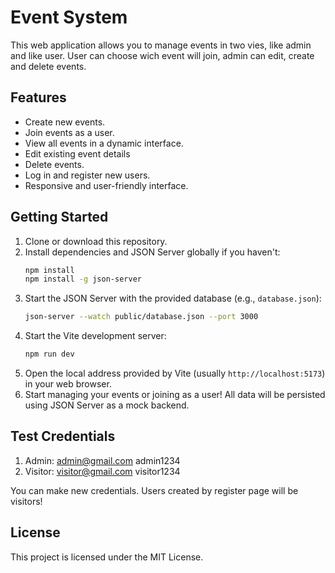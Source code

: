 # Event System

This web application allows you to manage events in two vies, like admin and like user. User can choose wich event will join, admin can edit, create and delete events.

## Features

- Create new events.
- Join events as a user.
- View all events in a dynamic interface.
- Edit existing event details
- Delete events.
- Log in and register new users.
- Responsive and user-friendly interface.

## Getting Started

1. Clone or download this repository.
2. Install dependencies and JSON Server globally if you haven't:
   ```bash
   npm install
   npm install -g json-server
   ```
3. Start the JSON Server with the provided database (e.g., `database.json`):
   ```bash
   json-server --watch public/database.json --port 3000
   ```
4. Start the Vite development server:
   ```bash
   npm run dev
   ```
5. Open the local address provided by Vite (usually `http://localhost:5173`) in your web browser.
6. Start managing your events or joining as a user! All data will be persisted using JSON Server as a mock backend.

## Test Credentials

1. Admin: admin@gmail.com admin1234
2. Visitor: visitor@gmail.com visitor1234

You can make new credentials. Users created by register page will be visitors!

## License

This project is licensed under the MIT License.
